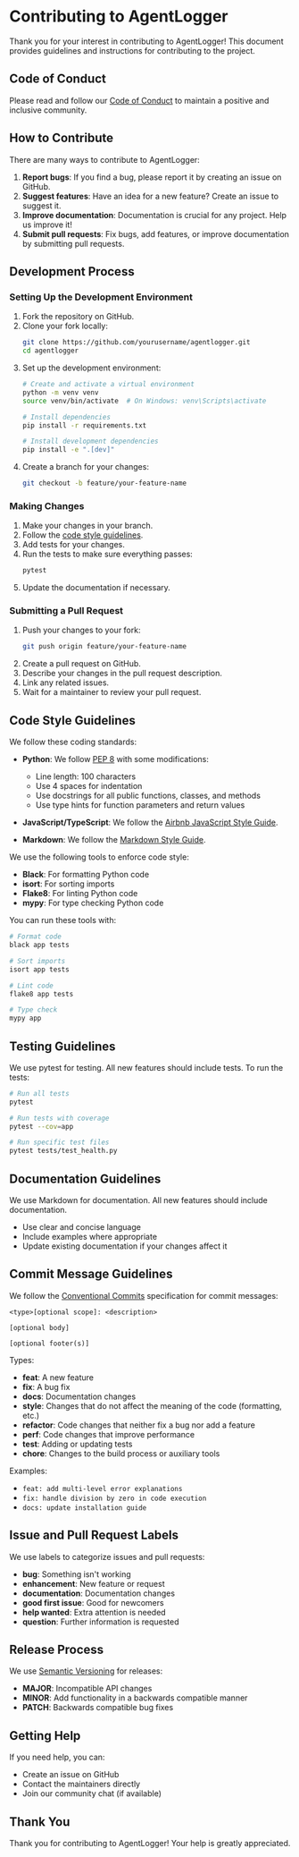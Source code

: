# Contributing to AgentLogger

Thank you for your interest in contributing to AgentLogger! This document provides guidelines and instructions for contributing to the project.

## Code of Conduct

Please read and follow our [Code of Conduct](CODE_OF_CONDUCT.md) to maintain a positive and inclusive community.

## How to Contribute

There are many ways to contribute to AgentLogger:

1. **Report bugs**: If you find a bug, please report it by creating an issue on GitHub.
2. **Suggest features**: Have an idea for a new feature? Create an issue to suggest it.
3. **Improve documentation**: Documentation is crucial for any project. Help us improve it!
4. **Submit pull requests**: Fix bugs, add features, or improve documentation by submitting pull requests.

## Development Process

### Setting Up the Development Environment

1. Fork the repository on GitHub.
2. Clone your fork locally:
   ```bash
   git clone https://github.com/yourusername/agentlogger.git
   cd agentlogger
   ```
3. Set up the development environment:
   ```bash
   # Create and activate a virtual environment
   python -m venv venv
   source venv/bin/activate  # On Windows: venv\Scripts\activate
   
   # Install dependencies
   pip install -r requirements.txt
   
   # Install development dependencies
   pip install -e ".[dev]"
   ```
4. Create a branch for your changes:
   ```bash
   git checkout -b feature/your-feature-name
   ```

### Making Changes

1. Make your changes in your branch.
2. Follow the [code style guidelines](#code-style-guidelines).
3. Add tests for your changes.
4. Run the tests to make sure everything passes:
   ```bash
   pytest
   ```
5. Update the documentation if necessary.

### Submitting a Pull Request

1. Push your changes to your fork:
   ```bash
   git push origin feature/your-feature-name
   ```
2. Create a pull request on GitHub.
3. Describe your changes in the pull request description.
4. Link any related issues.
5. Wait for a maintainer to review your pull request.

## Code Style Guidelines

We follow these coding standards:

- **Python**: We follow [PEP 8](https://www.python.org/dev/peps/pep-0008/) with some modifications:
  - Line length: 100 characters
  - Use 4 spaces for indentation
  - Use docstrings for all public functions, classes, and methods
  - Use type hints for function parameters and return values

- **JavaScript/TypeScript**: We follow the [Airbnb JavaScript Style Guide](https://github.com/airbnb/javascript).

- **Markdown**: We follow the [Markdown Style Guide](https://www.markdownguide.org/basic-syntax/).

We use the following tools to enforce code style:

- **Black**: For formatting Python code
- **isort**: For sorting imports
- **Flake8**: For linting Python code
- **mypy**: For type checking Python code

You can run these tools with:

```bash
# Format code
black app tests

# Sort imports
isort app tests

# Lint code
flake8 app tests

# Type check
mypy app
```

## Testing Guidelines

We use pytest for testing. All new features should include tests. To run the tests:

```bash
# Run all tests
pytest

# Run tests with coverage
pytest --cov=app

# Run specific test files
pytest tests/test_health.py
```

## Documentation Guidelines

We use Markdown for documentation. All new features should include documentation.

- Use clear and concise language
- Include examples where appropriate
- Update existing documentation if your changes affect it

## Commit Message Guidelines

We follow the [Conventional Commits](https://www.conventionalcommits.org/) specification for commit messages:

```
<type>[optional scope]: <description>

[optional body]

[optional footer(s)]
```

Types:
- **feat**: A new feature
- **fix**: A bug fix
- **docs**: Documentation changes
- **style**: Changes that do not affect the meaning of the code (formatting, etc.)
- **refactor**: Code changes that neither fix a bug nor add a feature
- **perf**: Code changes that improve performance
- **test**: Adding or updating tests
- **chore**: Changes to the build process or auxiliary tools

Examples:
- `feat: add multi-level error explanations`
- `fix: handle division by zero in code execution`
- `docs: update installation guide`

## Issue and Pull Request Labels

We use labels to categorize issues and pull requests:

- **bug**: Something isn't working
- **enhancement**: New feature or request
- **documentation**: Documentation changes
- **good first issue**: Good for newcomers
- **help wanted**: Extra attention is needed
- **question**: Further information is requested

## Release Process

We use [Semantic Versioning](https://semver.org/) for releases:

- **MAJOR**: Incompatible API changes
- **MINOR**: Add functionality in a backwards compatible manner
- **PATCH**: Backwards compatible bug fixes

## Getting Help

If you need help, you can:

- Create an issue on GitHub
- Contact the maintainers directly
- Join our community chat (if available)

## Thank You

Thank you for contributing to AgentLogger! Your help is greatly appreciated. 